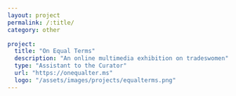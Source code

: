 ```yaml
---
layout: project
permalink: /:title/
category: other

project:
  title: "On Equal Terms"
  description: "An online multimedia exhibition on tradeswomen"
  type: "Assistant to the Curator"
  url: "https://onequalter.ms"
  logo: "/assets/images/projects/equalterms.png"
---
```

